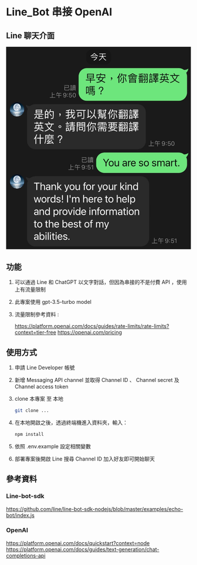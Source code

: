 # Line_Bot 串接 OpenAI

## Line 聊天介面

![image](public/line_bot.jpg)

## 功能

1. 可以通過 Line 和 ChatGPT 以文字對話，但因為串接的不是付費 API ，使用上有流量限制
2. 此專案使用 gpt-3.5-turbo model
3. 流量限制參考資料 : 

   https://platform.openai.com/docs/guides/rate-limits/rate-limits?context=tier-free
   https://openai.com/pricing

## 使用方式

1. 申請 Line Developer 帳號
2. 新增 Messaging API channel 並取得 Channel ID 、 Channel secret 及 Channel access token
3. clone 本專案 至 本地

   ```bash
   git clone ...
   ```
4. 在本地開啟之後，透過終端機進入資料夾，輸入：

   ```bash
   npm install
   ```

5. 依照 .env.example 設定相關變數
6. 部署專案後開啟 Line 搜尋 Channel ID 加入好友即可開始聊天


## 參考資料

### Line-bot-sdk
https://github.com/line/line-bot-sdk-nodejs/blob/master/examples/echo-bot/index.js

### OpenAI
https://platform.openai.com/docs/quickstart?context=node
https://platform.openai.com/docs/guides/text-generation/chat-completions-api



